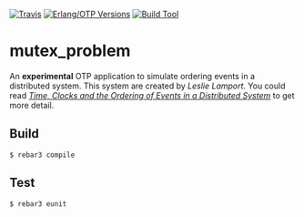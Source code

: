 [![Travis][travis badge]][travis]
[![Erlang/OTP Versions][erlang version badge]][erlang]
[![Build Tool][build tool]][reabr3]

mutex_problem
=====

An **experimental** OTP application to simulate ordering events in a distributed system.
This system are created by *Leslie Lamport*. You could read [*Time, Clocks and the Ordering of Events in a Distributed System*](http://lamport.azurewebsites.net/pubs/pubs.html#time-clocks) to get more detail.

Build
-----

    $ rebar3 compile
    
Test
-----

    $ rebar3 eunit

<!-- Badges -->
[travis]: https://travis-ci.org/Lustres/mutex_problem
[travis badge]: https://travis-ci.org/Lustres/mutex_problem.svg?branch=master
[erlang]: https:www.erlang.org
[reabr3]: https://www.rebar3.org
[erlang version badge]: https://img.shields.io/badge/erlang%2Fotp-18.3--20.0-990033.svg?style=flat
[build tool]: https://img.shields.io/badge/build%20tool-rebar3-blue.svg?style=flat


